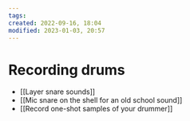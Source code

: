 ```yaml
---
tags: 
created: 2022-09-16, 18:04
modified: 2023-01-03, 20:57
---
```


# Recording drums
- [[Layer snare sounds]]
- [[Mic snare on the shell for an old school sound]]
- [[Record one-shot samples of your drummer]]